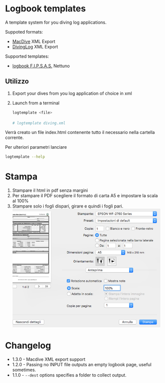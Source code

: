 # Logbook templates

A template system for you diving log applications.

Suppoted formats:

*   [MacDive][macdive] XML Export
*   [DivingLog][divinglog] XML Export

Supported templates:

*   [logbook F.I.P.S.A.S.][fipsas] Nettuno

## Utilizzo

1.  Export your dives from you log application of choice in xml
2.  Launch from a terminal

    ```sh
    logtemplate <file>

    # logtemplate diving.xml
    ```

Verrà creato un file index.html contenente tutto il necessario nella cartella corrente.

Per ulteriori parametri lanciare

```sh
logtemplate --help
```

# Stampa

1.  Stampare il html in pdf senza margini
2.  Per stampare il PDF scegliere il formato di carta A5 e impostare la scala al 100%
3.  Stampare solo i fogli dispari, girare e quindi i fogli pari.
    ![print conf](docs/conf_print.png)

# Changelog

*   1.3.0 - Macdive XML export support
*   1.2.0 - Passing no INPUT file outputs an empty logbook page, useful sometimes.
*   1.1.0 - `--dest` options specifies a folder to collect output.

[divinglog]: http://divinglog.de/
[macdive]: http://www.mac-dive.com/
[fipsas]: http://www.fipsas.it/didattica/didattica-subacquea/documenti-didattica-subacquea/logbook
[node]: https://nodejs.org
